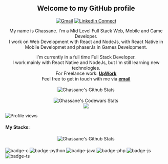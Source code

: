   <div align="center">
    <h2>Welcome to my GitHub profile</h2>
  </div>
  <div align="center">

  [![Gmail](https://img.shields.io/badge/%20-Send%20Mail-black?color=14171A&labelColor=ef5350&logo=gmail&logoColor=ffffff)](mailto:ghassane20a@gmail.com)
[![LinkedIn Connect](https://img.shields.io/badge/%20-Connect-black?color=14171A&labelColor=212121&logo=linkedin&logoColor=ffffff)](https://www.linkedin.com/in/aboughazaouat-ghassane/)
</div>


  <div align="center">

  My name is Ghassane. I'm a Mid Level Full Stack Web, Mobile and Game Developer. <br /> I work on Web Development with React and NodeJs, with React Native in Mobile Developmet and phaserJs in Games Development.
  </div>
 <div align="center">
  I'm currently in a full time Full Stack Developer.
</div>
  <div align="center">
    I work mainly with React Native and NodeJs, but I'm still learning new technologies. <br>
    For Freelance work: <a href="https://www.upwork.com/freelancers/~01d30dd5338846f1e5?viewMode=1"><b>UpWork</b></a><br>
    Feel free to get in touch with me via <a href="mailto:ghassane20a@gmail.com"><b>email</b></a>
  </div>
<br/>
  <div align="center">
    <img align="center" src="https://github-readme-stats.vercel.app/api?username=ghassanee&&show_icons=true&count_private=true&icon_color=31c48d&text_color=4b5563&%20bg_color=f4f5f7" alt="Ghassane's Github Stats">
  </div>
<br/>
  
  <div align="center" >
    <img align="center" src="https://www.codewars.com/users/GhassaneAb/badges/large" alt="Ghassane's Codewars Stats">
  </div>
  <div align="center" >
    <a href="http://www.github.com/HidanZZ"><img src="https://github-readme-streak-stats.herokuapp.com/?user=HidanZZ" /></a>
  </div>
  
  ![Profile views](https://gpvc.arturio.dev/Ghassanee)

  #### My Stacks:
  <div  align="center">
    <img align="center" src="https://github-readme-stats.vercel.app/api/top-langs/?username=ghassanee&layout=compact" alt="Ghassane's Github Stats">
  </div>
  
  #### 
  
  ![badge-c](https://img.shields.io/badge/Language-C-555555?style=for-the-badge&logo=C)  ![badge-python](https://img.shields.io/badge/Language-Python-blue?style=for-the-badge&logo=Python) ![badge-java](https://img.shields.io/badge/Language-Java-b07219?style=for-the-badge&logo=Java) ![badge-php](https://img.shields.io/badge/Language-Php-lightgray?style=for-the-badge&logo=Php) ![badge-js](https://img.shields.io/badge/Language-Javascript-f1e05a?style=for-the-badge&logo=javascript) ![badge-ts](https://img.shields.io/badge/Language-Typescript-lightblue?style=for-the-badge&logo=Typescript) 
  
  
 
   
